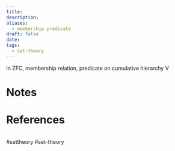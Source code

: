 ```yaml
---
title: 
description: 
aliases:
  - membership predicate
draft: false
date: 
tags:
  - set-theory
---
```


in ZFC, membership relation, predicate on cumulative hierarchy V
# Notes

# References
``` ad-cite

```
#settheory
#set-theory